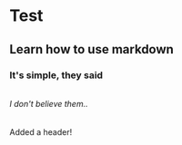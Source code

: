 # <H1> Test
## <H2> Learn how to use markdown
### <H3> It's simple, they said
###### <H6> I don't believe them..
Added a header! 
